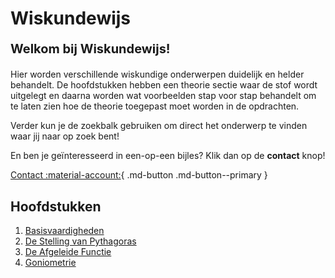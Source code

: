 # Wiskundewijs

 **<p style="text-align: left;font-size:20px;">Welkom bij Wiskundewijs!</p>**

Hier worden verschillende wiskundige onderwerpen duidelijk en helder behandelt. De hoofdstukken hebben een theorie sectie waar de stof wordt uitgelegt en daarna worden wat voorbeelden stap voor stap behandelt om te laten zien hoe de theorie toegepast moet worden in de opdrachten. 

Verder kun je de zoekbalk gebruiken om direct het onderwerp te vinden waar jij naar op zoek bent!

En ben je geïnteresseerd in een-op-een bijles? Klik dan op de **contact** knop!

[Contact :material-account:](contact.md){ .md-button .md-button--primary }

## Hoofdstukken
1. [Basisvaardigheden](basisvaardigheden.md)
2. [De Stelling van Pythagoras](pythagoras.md)
3. [De Afgeleide Functie](derivative.md)
4. [Goniometrie](goniometrie.md)
